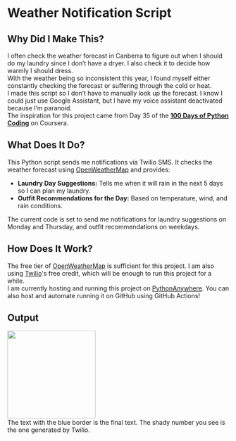 # Weather Notification Script

## Why Did I Make This?
I often check the weather forecast in Canberra to figure out when I should do my laundry since I don’t have a dryer. I also check it to decide how warmly I should dress.  
With the weather being so inconsistent this year, I found myself either constantly checking the forecast or suffering through the cold or heat.  
I made this script so I don’t have to manually look up the forecast. I know I could just use Google Assistant, but I have my voice assistant deactivated because I’m paranoid.  
The inspiration for this project came from Day 35 of the [**100 Days of Python Coding**](https://www.udemy.com/course/100-days-of-code/) on Coursera.

## What Does It Do?
This Python script sends me notifications via Twilio SMS. It checks the weather forecast using [OpenWeatherMap](https://openweathermap.org/) and provides:
- **Laundry Day Suggestions:** Tells me when it will rain in the next 5 days so I can plan my laundry.
- **Outfit Recommendations for the Day:** Based on temperature, wind, and rain conditions.

The current code is set to send me notifications for laundry suggestions on Monday and Thursday, and outfit recommendations on weekdays.

## How Does It Work?
The free tier of [OpenWeatherMap](https://openweathermap.org/) is sufficient for this project. I am also using [Twilio](https://www.twilio.com/login)'s free credit, which will be enough to run this project for a while.  
I am currently hosting and running this project on [PythonAnywhere](https://www.pythonanywhere.com/login/). You can also host and automate running it on GitHub using GitHub Actions!

## Output
<img src="https://github.com/user-attachments/assets/3729c65a-c7dc-4264-a338-701b108132d8" width="200"/></br>
The text with the blue border is the final text. The shady number you see is the one generated by Twilio.

